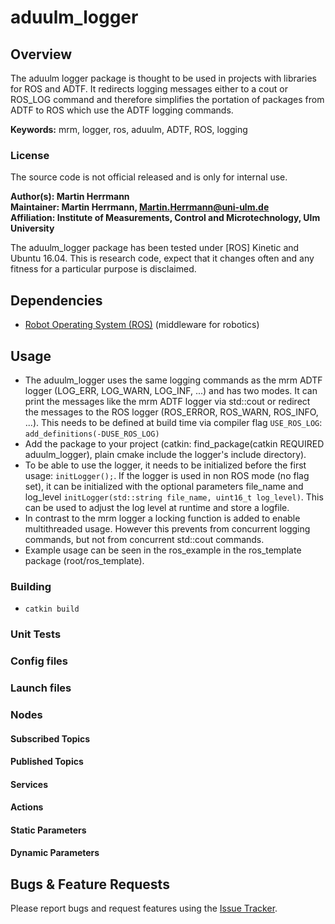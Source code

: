 # aduulm_logger

## Overview

The aduulm logger package is thought to be used in projects with libraries for ROS and ADTF. It redirects logging messages either to a cout or ROS_LOG command and therefore simplifies the portation of packages from ADTF to ROS which use the ADTF logging commands.

**Keywords:** mrm, logger, ros, aduulm, ADTF, ROS, logging


### License

The source code is not official released and is only for internal use.

**Author(s): Martin Herrmann   
Maintainer:  Martin Herrmann,  Martin.Herrmann@uni-ulm.de  
Affiliation: Institute of Measurements, Control and Microtechnology, Ulm University**

The aduulm_logger package has been tested under [ROS] Kinetic and Ubuntu 16.04. 
This is research code, expect that it changes often and any fitness for a particular purpose is disclaimed.


## Dependencies

* [Robot Operating System (ROS)](http://wiki.ros.org) (middleware for robotics)


## Usage
* The aduulm_logger uses the same logging commands as the mrm ADTF logger (LOG_ERR, LOG_WARN, LOG_INF, ...) and has two modes. It can print the messages like the mrm ADTF logger via std::cout or redirect the messages to the ROS logger (ROS_ERROR, ROS_WARN, ROS_INFO, ...). This needs to be defined at build time via compiler flag `USE_ROS_LOG`:
`add_definitions(-DUSE_ROS_LOG)`
* Add the package to your project (catkin: find_package(catkin REQUIRED aduulm_logger), plain cmake include the logger's include directory).
* To be able to use the logger, it needs to be initialized before the first usage: `initLogger();`. If the logger is used in non ROS mode (no flag set), it can be initialized with the optional parameters file_name and log_level `initLogger(std::string file_name, uint16_t log_level)`. This can be used to adjust the log level at runtime and store a logfile.
* In contrast to the mrm logger a locking function is added to enable multithreaded usage. However this prevents from concurrent logging commands, but not from concurrent std::cout commands.
* Example usage can be seen in the ros_example in the ros_template package (root/ros_template).

### Building
* `catkin build`

### Unit Tests

### Config files

### Launch files

### Nodes

#### Subscribed Topics

#### Published Topics

#### Services

#### Actions

#### Static Parameters

#### Dynamic Parameters

## Bugs & Feature Requests

Please report bugs and request features using the [Issue Tracker](https://mrm-130.e-technik.uni-ulm.de/herrmann/mrm_ros_template/issues).



